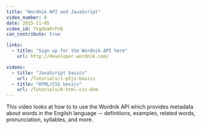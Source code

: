 ```yaml
---
title: "Wordnik API and JavaScript"
video_number: 8
date: 2015-11-05
video_id: YsgdUaOrFnQ
can_contribute: true

links:
  - title: "Sign up for the Wordnik API here"
    url: http://developer.wordnik.com/

videos:
  - title: "JavaScript basics"
    url: /Tutorials/1-p5js-basics
  - title: "HTML/CSS basics"
    url: /Tutorials/8-html-css-dom
---
```


This video looks at how to to use the Wordnik API which provides metadata about words in the English language -- definitions, examples, related words, pronunciation, syllables, and more.
